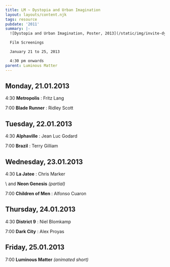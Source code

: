 ```yaml
---
title: LM ~ Dystopia and Urban Imagination
layout: layouts/content.njk
tags: resource
pubdate: '2011'
summary: |-
  ![Dystopia and Urban Imagination, Poster, 2013](/static/img/invite-dystopia_poster.jpg)

  Film Screenings

  January 21 to 25, 2013

  4:30 pm onwards
parent: Luminous Matter
---
```

## Monday, 21.01.2013

4:30 **Metropolis** : Fritz Lang

7:00 **Blade Runner** : Ridley Scott

## Tuesday, 22.01.2013

4:30 **Alphaville** : Jean Luc Godard

7:00 **Brazil** : Terry Gilliam

## Wednesday, 23.01.2013

4:30 **La Jatee** : Chris Marker

\    and **Neon Genesis** _(partial)_

7:00 **Children of Men** : Alfonso Cuaron

## Thursday, 24.01.2013

4:30 **District 9** : Niel Blomkamp

7:00 **Dark City** : Alex Proyas

## Friday, 25.01.2013

7:00 **Luminous Matter** _(animated short)_
